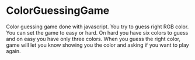 # ColorGuessingGame
Color guessing game done with javascript. You try to guess right RGB color. You can set the game to easy or hard. On hard you have six colors to guess and on easy you have only three colors. When you guess the right color, game will let you know showing you the color and asking if you want to play again.
